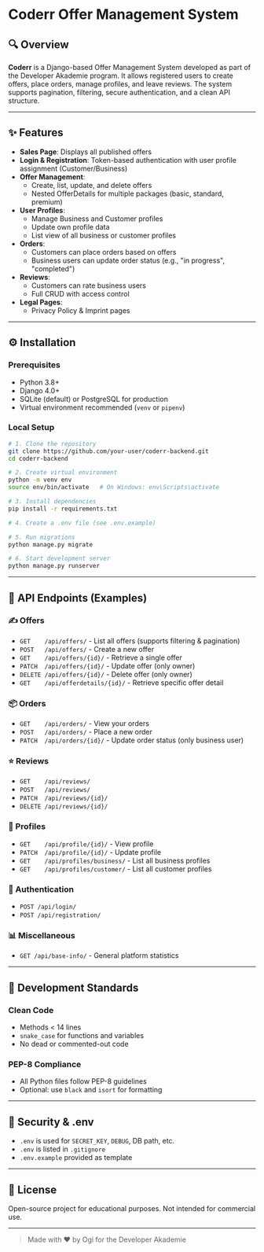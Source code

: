 # Coderr Offer Management System

## 🔍 Overview
**Coderr** is a Django-based Offer Management System developed as part of the Developer Akademie program. It allows registered users to create offers, place orders, manage profiles, and leave reviews. The system supports pagination, filtering, secure authentication, and a clean API structure.

---

## ✨ Features
- **Sales Page**: Displays all published offers
- **Login & Registration**: Token-based authentication with user profile assignment (Customer/Business)
- **Offer Management**:
  - Create, list, update, and delete offers
  - Nested OfferDetails for multiple packages (basic, standard, premium)
- **User Profiles**:
  - Manage Business and Customer profiles
  - Update own profile data
  - List view of all business or customer profiles
- **Orders**:
  - Customers can place orders based on offers
  - Business users can update order status (e.g., "in progress", "completed")
- **Reviews**:
  - Customers can rate business users
  - Full CRUD with access control
- **Legal Pages**:
  - Privacy Policy & Imprint pages

---

## ⚙️ Installation

### Prerequisites
- Python 3.8+
- Django 4.0+
- SQLite (default) or PostgreSQL for production
- Virtual environment recommended (`venv` or `pipenv`)

### Local Setup
```bash
# 1. Clone the repository
git clone https://github.com/your-user/coderr-backend.git
cd coderr-backend

# 2. Create virtual environment
python -m venv env
source env/bin/activate   # On Windows: env\Scripts\activate

# 3. Install dependencies
pip install -r requirements.txt

# 4. Create a .env file (see .env.example)

# 5. Run migrations
python manage.py migrate

# 6. Start development server
python manage.py runserver
```

---

## 🚀 API Endpoints (Examples)

### ✍️ Offers
- `GET    /api/offers/` - List all offers (supports filtering & pagination)
- `POST   /api/offers/` - Create a new offer
- `GET    /api/offers/{id}/` - Retrieve a single offer
- `PATCH  /api/offers/{id}/` - Update offer (only owner)
- `DELETE /api/offers/{id}/` - Delete offer (only owner)
- `GET    /api/offerdetails/{id}/` - Retrieve specific offer detail

### 📦 Orders
- `GET    /api/orders/` - View your orders
- `POST   /api/orders/` - Place a new order
- `PATCH  /api/orders/{id}/` - Update order status (only business user)

### ⭐ Reviews
- `GET    /api/reviews/`
- `POST   /api/reviews/`
- `PATCH  /api/reviews/{id}/`
- `DELETE /api/reviews/{id}/`

### 👤 Profiles
- `GET    /api/profile/{id}/` - View profile
- `PATCH  /api/profile/{id}/` - Update profile
- `GET    /api/profiles/business/` - List all business profiles
- `GET    /api/profiles/customer/` - List all customer profiles

### 🔐 Authentication
- `POST /api/login/`
- `POST /api/registration/`

### 📊 Miscellaneous
- `GET /api/base-info/` - General platform statistics

---

## 🔧 Development Standards

### Clean Code
- Methods < 14 lines
- `snake_case` for functions and variables
- No dead or commented-out code

### PEP-8 Compliance
- All Python files follow PEP-8 guidelines
- Optional: use `black` and `isort` for formatting

---

## 🚫 Security & .env
- `.env` is used for `SECRET_KEY`, `DEBUG`, DB path, etc.
- `.env` is listed in `.gitignore`
- `.env.example` provided as template

---

## 📄 License
Open-source project for educational purposes. Not intended for commercial use.

---

> Made with ❤️ by Ogi for the Developer Akademie

